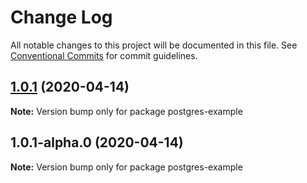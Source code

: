 # Change Log

All notable changes to this project will be documented in this file.
See [Conventional Commits](https://conventionalcommits.org) for commit guidelines.

## [1.0.1](https://github.com/knorm/knorm/compare/postgres-example@1.0.1-alpha.0...postgres-example@1.0.1) (2020-04-14)

**Note:** Version bump only for package postgres-example





## 1.0.1-alpha.0 (2020-04-14)

**Note:** Version bump only for package postgres-example

